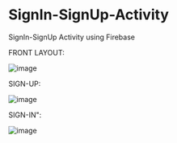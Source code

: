 # SignIn-SignUp-Activity
SignIn-SignUp Activity using Firebase

FRONT LAYOUT:

![image](https://user-images.githubusercontent.com/63442418/80997742-6a9e0680-8e5f-11ea-8d7b-8fc5a6a66281.png)

SIGN-UP:

![image](https://user-images.githubusercontent.com/63442418/80998588-d46ae000-8e60-11ea-80b9-f152c84ff442.png)

SIGN-IN":

![image](https://user-images.githubusercontent.com/63442418/80998773-26136a80-8e61-11ea-8eea-f6984f142d30.png)

